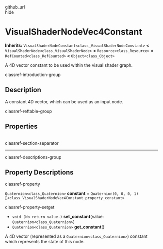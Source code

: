 github\_url  
hide

# VisualShaderNodeVec4Constant

**Inherits:** `VisualShaderNodeConstant<class_VisualShaderNodeConstant>`
**&lt;** `VisualShaderNode<class_VisualShaderNode>` **&lt;**
`Resource<class_Resource>` **&lt;** `RefCounted<class_RefCounted>`
**&lt;** `Object<class_Object>`

A 4D vector constant to be used within the visual shader graph.

classref-introduction-group

## Description

A constant 4D vector, which can be used as an input node.

classref-reftable-group

## Properties

<table>
<tbody>
<tr>
</tr>
</tbody>
</table>

classref-section-separator

------------------------------------------------------------------------

classref-descriptions-group

## Property Descriptions

classref-property

`Quaternion<class_Quaternion>` **constant** = `Quaternion(0, 0, 0, 1)`
`🔗<class_VisualShaderNodeVec4Constant_property_constant>`

classref-property-setget

-   `void (No return value.)` **set\_constant**(value:
    `Quaternion<class_Quaternion>`)
-   `Quaternion<class_Quaternion>` **get\_constant**()

A 4D vector (represented as a `Quaternion<class_Quaternion>`) constant
which represents the state of this node.

